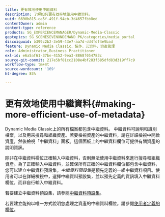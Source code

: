 ```yaml
---
title: 更有效地使用中繼資料
description: 了解如何更有效率地使用中繼資料。
uuid: 6690b815-ca5f-491f-94eb-3d4657fbb8ed
contentOwner: admin
content-type: reference
products: SG_EXPERIENCEMANAGER/Dynamic-Media-Classic
geptopics: SG_SCENESEVENONDEMAND_PK/categories/media_portal
discoiquuid: b399c2b2-3e59-43e7-aa7d-dd4fdf4e9bad
feature: Dynamic Media Classic，協作，元資料，資產管理
role: Administrator,Business Practitioner
exl-id: e6a5af61-37be-4152-9ea3-8868f054783c
source-git-commit: 217e5bf81cc2108e4bf283f585dfd83d319ff7c9
workflow-type: tm+mt
source-wordcount: '169'
ht-degree: 85%

---
```


# 更有效地使用中繼資料{#making-more-efficient-use-of-metadata}

Dynamic Media Classic上的所有檔案都包含中繼資料。 中繼資料可說明和識別檔案，以及用來搜尋和組織資產。若要檢視資產的中繼資料，請在詳細檢視中開啟資產，然後檢視「中繼資料」面板。這個面板上的中繼資料欄位可提供有關資產的說明資訊。

除非在中繼資料欄位正確輸入中繼資料，否則無法使用中繼資料來進行搜尋和組織資產。為了正確輸入中繼資料，並確保所有正確的中繼資料欄位都包含中繼資料，您可以建立中繼資料預設集。*中繼資料預設集*&#x200B;是預先定義的一組中繼資料項目。使用者可以在詳細檢視中，選擇中繼資料預設集，並以預先定義的資訊填入中繼資料欄位，而非自行輸入中繼資料。

若要建立中繼資料預設集，請參閱[中繼資料預設集](application-setup.md#metadata_presets)。

若要建立能夠以唯一方式說明您處理之資產的中繼資料欄位，請參閱[使用者定義的欄位](application-setup.md#user_defined_fields)。
